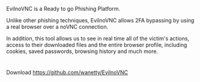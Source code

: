 EvilnoVNC is a Ready to go Phishing Platform.

Unlike other phishing techniques, EvilnoVNC allows 2FA bypassing by using a real browser over a noVNC connection.

In addition, this tool allows us to see in real time all of the victim's actions, access to their downloaded files and the entire browser profile, including cookies, saved passwords, browsing history and much more.

#
Download
https://github.com/wanetty/EvilnoVNC